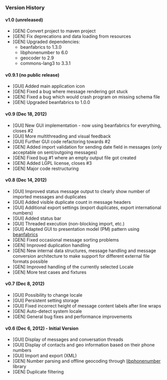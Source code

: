 ### Version History

#### v1.0 (unreleased)
- [GEN] Convert project to maven project
- [GEN] Fix deprecations and data loading from resources
- [GEN] Upgraded dependencies:
  - beanfabrics to 1.3.0
  - libphonenumber to 6.0
  - geocoder to 2.9
  - commons-lang3 to 3.3.1

#### v0.9.1 (no public release)
- [GUI] Added main application icon
- [GEN] Fixed a bug where message rendering got stuck
- [GEN] Fixed a bug which would crash program on missing schema file
- [GEN] Upgraded beanfabrics to 1.0.0

#### v0.9 (Dec 18, 2012)
- [GUI] New GUI implementation - now using beanfabrics for everything, closes #2
- [GUI] More multithreading and visual feedback
- [GUI] Further GUI code refactoring towards #2
- [GEN] Added import validation for sending date field in messages (only acceptable on sent/outgoing messages)
- [GEN] Fixed bug #1 where an empty output file got created
- [GEN] Added LGPL license, closes #3
- [GEN] Major code restructuring

#### v0.8 (Dec 14, 2012)
- [GUI] Improved status message output to clearly show number of imported messages and duplicates
- [GUI] Added visible duplicate count in message headers
- [GUI] Additional export settings (export duplicates, export international numbers)
- [GUI] Added status bar
- [GUI] Threaded execution (non-blocking import, etc.)
- [GUI] Adapted GUI to presentation model (PM) pattern using [beanfabrics][beanfabrics]
- [GEN] Fixed occasional message sorting problems
- [GEN] Improved duplication handling
- [GEN] New internal data structures, message handling and message conversion architecture to make support for different external file formats possible
- [GEN] Improved handling of the currently selected Locale
- [GEN] More test cases and fixtures

#### v0.7 (Dec 8, 2012)
- [GUI] Possibility to change locale
- [GUI] Persistent setting storage
- [GUI] Fixed incorrect height of message content labels after line wraps
- [GEN] Auto-detect system locale
- [GEN] General bug fixes and performance improvements

#### v0.6 (Dec 6, 2012) - Initial Version
- [GUI] Display of messages and conversation threads
- [GUI] Display of contacts and geo information based on their phone numbers
- [GUI] Import and export (XML)
- [GEN] Number parsing and offline geocoding through [libphonenumber][libphonenumber] library
- [GEN] Duplicate filtering

[libphonenumber]: http://code.google.com/p/libphonenumber
[beanfabrics]: http://code.google.com/p/beanfabrics
